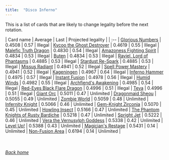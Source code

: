 ```yaml
---
title:  "Disco Inferno"
---
```


This is a list of cards that are likely to change legality before the next rotation.

| Card name | Average | Last | Projected legality |
| :-- |
[Glorious Numbers](https://db.ygoprodeck.com/card/?search=Glorious%20Numbers) | 0.4508 | 0.57 | Illegal |
[Kycoo the Ghost Destroyer](https://db.ygoprodeck.com/card/?search=Kycoo%20the%20Ghost%20Destroyer) | 0.4619 | 0.55 | Illegal |
[Malefic Truth Dragon](https://db.ygoprodeck.com/card/?search=Malefic%20Truth%20Dragon) | 0.4830 | 0.54 | Illegal |
[Amazoness Fighting Spirit](https://db.ygoprodeck.com/card/?search=Amazoness%20Fighting%20Spirit) | 0.4834 | 0.53 | Illegal |
[Buten](https://db.ygoprodeck.com/card/?search=Buten) | 0.4834 | 0.53 | Illegal |
[Raviel, Lord of Phantasms](https://db.ygoprodeck.com/card/?search=Raviel,%20Lord%20of%20Phantasms) | 0.4885 | 0.53 | Illegal |
[Stardust Re-Spark](https://db.ygoprodeck.com/card/?search=Stardust%20Re-Spark) | 0.4885 | 0.53 | Illegal |
[Missus Radiant](https://db.ygoprodeck.com/card/?search=Missus%20Radiant) | 0.4941 | 0.52 | Illegal |
[Spell Power Mastery](https://db.ygoprodeck.com/card/?search=Spell%20Power%20Mastery) | 0.4941 | 0.52 | Illegal |
[Kageningen](https://db.ygoprodeck.com/card/?search=Kageningen) | 0.4967 | 0.64 | Illegal |
[Inferno Hammer](https://db.ygoprodeck.com/card/?search=Inferno%20Hammer) | 0.4975 | 0.57 | Illegal |
[Instant Fusion](https://db.ygoprodeck.com/card/?search=Instant%20Fusion) | 0.4978 | 0.56 | Illegal |
[Humid Winds](https://db.ygoprodeck.com/card/?search=Humid%20Winds) | 0.4982 | 0.55 | Illegal |
[Archfiend's Awakening](https://db.ygoprodeck.com/card/?search=Archfiend's%20Awakening) | 0.4985 | 0.54 | Illegal |
[Red-Eyes Black Flare Dragon](https://db.ygoprodeck.com/card/?search=Red-Eyes%20Black%20Flare%20Dragon) | 0.4996 | 0.51 | Illegal |
[Teva](https://db.ygoprodeck.com/card/?search=Teva) | 0.4996 | 0.51 | Illegal |
[Giant Orc](https://db.ygoprodeck.com/card/?search=Giant%20Orc) | 0.5011 | 0.47 | Unlimited |
[Dragonmaid Sheou](https://db.ygoprodeck.com/card/?search=Dragonmaid%20Sheou) | 0.5055 | 0.49 | Unlimited |
[Zombie World](https://db.ygoprodeck.com/card/?search=Zombie%20World) | 0.5059 | 0.48 | Unlimited |
[Infernity Knight](https://db.ygoprodeck.com/card/?search=Infernity%20Knight) | 0.5066 | 0.46 | Unlimited |
[Gem-Knight Zirconia](https://db.ygoprodeck.com/card/?search=Gem-Knight%20Zirconia) | 0.5070 | 0.45 | Unlimited |
[Howling Insect](https://db.ygoprodeck.com/card/?search=Howling%20Insect) | 0.5166 | 0.47 | Unlimited |
[The Phantom Knights of Rusty Bardiche](https://db.ygoprodeck.com/card/?search=The%20Phantom%20Knights%20of%20Rusty%20Bardiche) | 0.5218 | 0.47 | Unlimited |
[Spright Jet](https://db.ygoprodeck.com/card/?search=Spright%20Jet) | 0.5222 | 0.46 | Unlimited |
[Vera the Vernusylph Goddess](https://db.ygoprodeck.com/card/?search=Vera%20the%20Vernusylph%20Goddess) | 0.5338 | 0.42 | Unlimited |
[Level Up!](https://db.ygoprodeck.com/card/?search=Level%20Up!) | 0.5388 | 0.43 | Unlimited |
[Magician's Restage](https://db.ygoprodeck.com/card/?search=Magician's%20Restage) | 0.5431 | 0.14 | Unlimited |
[Non-Fusion Area](https://db.ygoprodeck.com/card/?search=Non-Fusion%20Area) | 0.6194 | 0.14 | Unlimited |

<br>

###### [Back home](index)